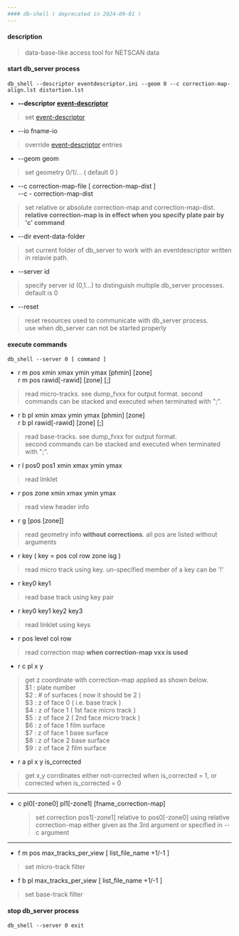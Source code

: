 ```yaml
---
#### db-shell ( deprecated in 2024-09-01 )
---
```


#### description
> data-base-like access tool for NETSCAN data  

#### start db_server process
  
```db_shell --descriptor eventdescriptor.ini --geom 0 --c correction-map-align.lst distortion.lst```

- **--descriptor [event-descriptor](event-descriptor.md)**
> set [event-descriptor](event-descriptor.md)  

- --io fname-io
> override [event-descriptor](event-descriptor.md) entries  

- --geom geom
> set geometry 0/1/... ( default 0 )  

- --c correction-map-file [ correction-map-dist ]  
  --c - correction-map-dist
> set relative or absolute correction-map and correction-map-dist.  
> **relative correction-map is in effect when you specify plate pair by 'c' command**  

- --dir event-data-folder
> set current folder of db_server to work with an eventdescriptor written in relavie path.  

- --server id
> specify server id (0,1...) to distinguish multiple db_server processes. default is 0  

- --reset
> reset resources used to communicate with db_server process.  
> use when db_server can not be started properly  

#### execute commands
  
 ```db_shell --server 0 [ command ]```

- r m pos xmin xmax ymin ymax [phmin] [zone]  
  r m pos rawid[-rawid] [zone] [;]
> read micro-tracks. see dump_fvxx for output format. 
> second commands can be stacked and executed when terminated with ";".  

- r b pl xmin xmax ymin ymax [phmin] [zone]  
  r b pl rawid[-rawid] [zone] [;]
> read base-tracks. see dump_fvxx for output format.  
> second commands can be stacked and executed when terminated with ";".  

- r l pos0 pos1 xmin xmax ymin ymax
> read linklet  

- r pos zone xmin xmax ymin ymax
> read view header info  

- r g [pos [zone]]
> read geometry info **without corrections**. all pos are listed without arguments  

- r key ( key = pos col row zone isg )
> read micro track using key. un-specified member of a key can be '!'  
  
- r key0 key1
> read base track using key pair  
  
- r key0 key1 key2 key3
> read linklet using keys  
  
- r pos level col row
> read correction map **when correction-map vxx is used**  
  
- r c pl x y
> get z coordinate with correction-map applied as shown below.  
> $1 : plate number  
> $2 : \# of surfaces ( now it should be 2 )  
> $3 : z of face 0 ( i.e. base track )  
> $4 : z of face 1 ( 1st face micro track )  
> $5 : z of face 2 ( 2nd face micro track )  
> $6 : z of face 1 film surface  
> $7 : z of face 1 base surface  
> $8 : z of face 2 base surface  
> $9 : z of face 2 film surface  

- r a pl x y is_corrected
> get x,y corrdinates either not-corrected when is_corrected = 1, or corrected when is_corrected = 0  

---
- c pl0[-zone0] pl1[-zone1] [fname_correction-map]

  > set correction pos1[-zone1] relative to pos0[-zone0] using relative correction-map either given as the 3rd argument or specified in --c argument  

---
- f m pos max_tracks_per_view [ list_file_name +1/-1 ]
> set micro-track filter  

- f b pl  max_tracks_per_view [ list_file_name +1/-1 ]
> set base-track filter

#### stop db_server process
  
```db_shell --server 0 exit```

